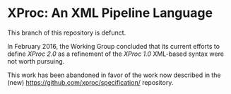 XProc: An XML Pipeline Language
===============================

This branch of this repository is defunct.

In February 2016, the Working Group concluded that its current efforts to
define _XProc 2.0_ as a refinement of the _XProc 1.0_ XML-based syntax
were not worth pursuing.

This work has been abandoned in favor of
the work now described in the (new)
https://github.com/xproc/specification/ repository.

